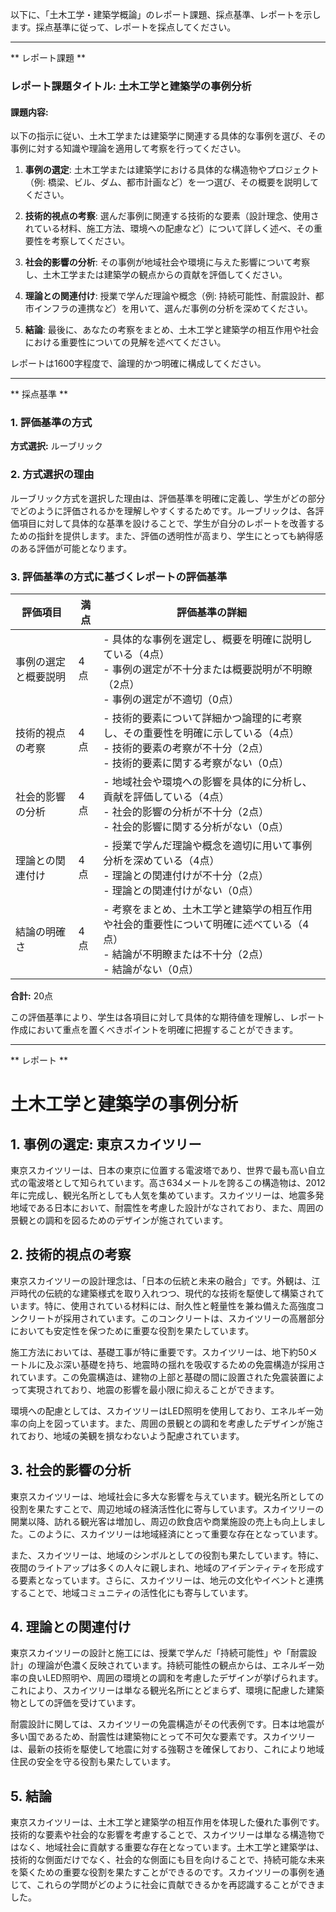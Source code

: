 以下に、「土木工学・建築学概論」のレポート課題、採点基準、レポートを示します。採点基準に従って、レポートを採点してください。

---------------------------------------
** レポート課題 **

### レポート課題タイトル: 土木工学と建築学の事例分析

#### 課題内容:
以下の指示に従い、土木工学または建築学に関連する具体的な事例を選び、その事例に対する知識や理論を適用して考察を行ってください。

1. **事例の選定**: 土木工学または建築学における具体的な構造物やプロジェクト（例: 橋梁、ビル、ダム、都市計画など）を一つ選び、その概要を説明してください。

2. **技術的視点の考察**: 選んだ事例に関連する技術的な要素（設計理念、使用されている材料、施工方法、環境への配慮など）について詳しく述べ、その重要性を考察してください。

3. **社会的影響の分析**: その事例が地域社会や環境に与えた影響について考察し、土木工学または建築学の観点からの貢献を評価してください。

4. **理論との関連付け**: 授業で学んだ理論や概念（例: 持続可能性、耐震設計、都市インフラの連携など）を用いて、選んだ事例の分析を深めてください。

5. **結論**: 最後に、あなたの考察をまとめ、土木工学と建築学の相互作用や社会における重要性についての見解を述べてください。

レポートは1600字程度で、論理的かつ明確に構成してください。

---------------------------------------
** 採点基準 **

### 1. 評価基準の方式
**方式選択:** ルーブリック

### 2. 方式選択の理由
ルーブリック方式を選択した理由は、評価基準を明確に定義し、学生がどの部分でどのように評価されるかを理解しやすくするためです。ルーブリックは、各評価項目に対して具体的な基準を設けることで、学生が自分のレポートを改善するための指針を提供します。また、評価の透明性が高まり、学生にとっても納得感のある評価が可能となります。

### 3. 評価基準の方式に基づくレポートの評価基準

| 評価項目                     | 満点 | 評価基準の詳細                                                                 |
|------------------------------|------|--------------------------------------------------------------------------------|
| 事例の選定と概要説明       | 4点  | - 具体的な事例を選定し、概要を明確に説明している（4点）<br>- 事例の選定が不十分または概要説明が不明瞭（2点）<br>- 事例の選定が不適切（0点） |
| 技術的視点の考察            | 4点  | - 技術的要素について詳細かつ論理的に考察し、その重要性を明確に示している（4点）<br>- 技術的要素の考察が不十分（2点）<br>- 技術的要素に関する考察がない（0点） |
| 社会的影響の分析            | 4点  | - 地域社会や環境への影響を具体的に分析し、貢献を評価している（4点）<br>- 社会的影響の分析が不十分（2点）<br>- 社会的影響に関する分析がない（0点） |
| 理論との関連付け            | 4点  | - 授業で学んだ理論や概念を適切に用いて事例分析を深めている（4点）<br>- 理論との関連付けが不十分（2点）<br>- 理論との関連付けがない（0点） |
| 結論の明確さ                | 4点  | - 考察をまとめ、土木工学と建築学の相互作用や社会的重要性について明確に述べている（4点）<br>- 結論が不明瞭または不十分（2点）<br>- 結論がない（0点） |

**合計:** 20点

この評価基準により、学生は各項目に対して具体的な期待値を理解し、レポート作成において重点を置くべきポイントを明確に把握することができます。

---------------------------------------
** レポート **
# 土木工学と建築学の事例分析

## 1. 事例の選定: 東京スカイツリー

東京スカイツリーは、日本の東京に位置する電波塔であり、世界で最も高い自立式の電波塔として知られています。高さ634メートルを誇るこの構造物は、2012年に完成し、観光名所としても人気を集めています。スカイツリーは、地震多発地域である日本において、耐震性を考慮した設計がなされており、また、周囲の景観との調和を図るためのデザインが施されています。

## 2. 技術的視点の考察

東京スカイツリーの設計理念は、「日本の伝統と未来の融合」です。外観は、江戸時代の伝統的な建築様式を取り入れつつ、現代的な技術を駆使して構築されています。特に、使用されている材料には、耐久性と軽量性を兼ね備えた高強度コンクリートが採用されています。このコンクリートは、スカイツリーの高層部分においても安定性を保つために重要な役割を果たしています。

施工方法においては、基礎工事が特に重要です。スカイツリーは、地下約50メートルに及ぶ深い基礎を持ち、地震時の揺れを吸収するための免震構造が採用されています。この免震構造は、建物の上部と基礎の間に設置された免震装置によって実現されており、地震の影響を最小限に抑えることができます。

環境への配慮としては、スカイツリーはLED照明を使用しており、エネルギー効率の向上を図っています。また、周囲の景観との調和を考慮したデザインが施されており、地域の美観を損なわないよう配慮されています。

## 3. 社会的影響の分析

東京スカイツリーは、地域社会に多大な影響を与えています。観光名所としての役割を果たすことで、周辺地域の経済活性化に寄与しています。スカイツリーの開業以降、訪れる観光客は増加し、周辺の飲食店や商業施設の売上も向上しました。このように、スカイツリーは地域経済にとって重要な存在となっています。

また、スカイツリーは、地域のシンボルとしての役割も果たしています。特に、夜間のライトアップは多くの人々に親しまれ、地域のアイデンティティを形成する要素となっています。さらに、スカイツリーは、地元の文化やイベントと連携することで、地域コミュニティの活性化にも寄与しています。

## 4. 理論との関連付け

東京スカイツリーの設計と施工には、授業で学んだ「持続可能性」や「耐震設計」の理論が色濃く反映されています。持続可能性の観点からは、エネルギー効率の良いLED照明や、周囲の環境との調和を考慮したデザインが挙げられます。これにより、スカイツリーは単なる観光名所にとどまらず、環境に配慮した建築物としての評価を受けています。

耐震設計に関しては、スカイツリーの免震構造がその代表例です。日本は地震が多い国であるため、耐震性は建築物にとって不可欠な要素です。スカイツリーは、最新の技術を駆使して地震に対する強靭さを確保しており、これにより地域住民の安全を守る役割も果たしています。

## 5. 結論

東京スカイツリーは、土木工学と建築学の相互作用を体現した優れた事例です。技術的な要素や社会的な影響を考慮することで、スカイツリーは単なる構造物ではなく、地域社会に貢献する重要な存在となっています。土木工学と建築学は、技術的な側面だけでなく、社会的な側面にも目を向けることで、持続可能な未来を築くための重要な役割を果たすことができるのです。スカイツリーの事例を通じて、これらの学問がどのように社会に貢献できるかを再認識することができました。

